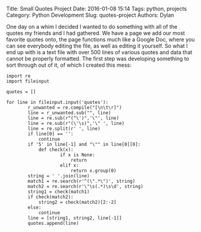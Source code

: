 Title: Small Quotes Project
Date: 2016-01-08 15:14
Tags: python, projects
Category: Python Development
Slug: quotes-project
Authors: Dylan

  One day on a whim I decided I wanted to do something with all of the quotes my friends and I had gathered. We have a page we add our
most favorite quotes onto, the page functions much like a Google Doc, where you can see everybody editing the file, as well as editing it
yourself. So what I end up with is a text file with over 500 lines of various quotes and data that cannot be properly formatted. The
first step was developing something to sort through out of it, of which I created this mess:

	import re
  	import fileinput

  	quotes = []

  	for line in fileinput.input('quotes'):
      		r_unwanted = re.compile("[\n\t\r]")
      		line = r_unwanted.sub("", line)
      		line = re.sub(r"(^\')",'\"', line)
      		line = re.sub(r"(\'\s)",'\" ', line)
      		line = re.split(r' ', line)
      		if line[0] == '':
        		continue
      		if '5' in line[-1] and "\"" in line[0][0]:
        		def check(x):
            			if x is None:
                			return
            			elif x:
                			return x.group(0)
			string = ' '.join(line)
			match1 = re.search(r'^(\".*\")', string)
			match2 = re.search(r'\"\s(.*)\s\d', string)
			string1 = check(match1)
			if check(match2):
				string2 = check(match2)[2:-2]
			else: 
				continue
			line = [string1, string2, line[-1]]
			quotes.append(line)
